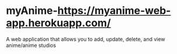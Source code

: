 # myAnime-https://myanime-web-app.herokuapp.com/
A web application that allows you to add, update, delete, and view anime/anime studios

